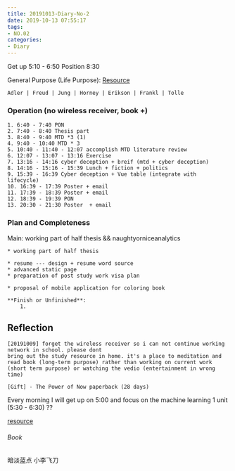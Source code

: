 ```yaml
---
title: 20191013-Diary-No-2
date: 2019-10-13 07:55:17
tags:
- NO.02
categories:
- Diary
---
```


Get up 5:10 - 6:50  Position 8:30

General Purpose (Life Purpose):
[Resource](https://courses.lumenlearning.com/wsu-sandbox/chapter/neo-freudians-adler-erikson-jung-and-horney/)

	Adler | Freud | Jung | Horney | Erikson | Frankl | Tolle


### Operation (no wireless receiver, book +)
	1. 6:40 - 7:40 PON
	2. 7:40 - 8:40 Thesis part
	3. 8:40 - 9:40 MTD *3 (1)
	4. 9:40 - 10:40 MTD * 3  
	5. 10:40 - 11:40 - 12:07 accomplish MTD literature review 
	6. 12:07 - 13:07 - 13:16 Exercise
	7. 13:16 - 14:16 cyber deception + breif (mtd + cyber deception)
	8. 14:16 - 15:16 - 15:39 Lunch + fiction + politics
	9. 15:39 - 16:39 Cyber deception + Vue table (integrate with lifecycle)
	10. 16:39 - 17:39 Poster + email
	11. 17:39 - 18:39 Poster + email
	12. 18:39 - 19:39 PON
	13. 20:30 - 21:30 Poster  + email 




### Plan and Completeness

Main: working part of half thesis && naughtyorniceanalytics

	* working part of half thesis
	
	* resume --- design + resume word source
	* advanced static page
	* preparation of post study work visa plan
	
	* proposal of mobile application for coloring book

	**Finish or Unfinished**:
		1. 

## Reflection
	[20191009] forget the wireless receiver so i can not continue working network in school. please dont 
 	bring out the study resource in home. it's a place to meditation and read book (long-term purpose) rather than working on current work (short term purpose) or watching the vedio (entertainment in wrong time)

 	[Gift] - The Power of Now paperback (28 days)


Every morning I will get up on 5:00 and focus on the machine learning 1 unit (5:30 - 6:30) ??

[resource](http://www.ishenping.com/ArtInfo/967893.html)


###### Book

暗淡蓝点
小李飞刀



